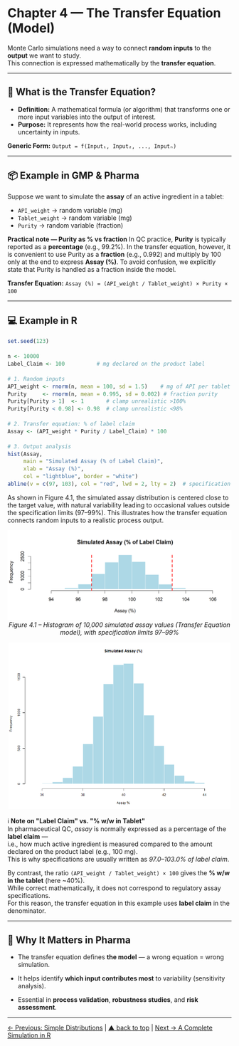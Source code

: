 # Chapter 4 — The Transfer Equation (Model)

Monte Carlo simulations need a way to connect **random inputs** to the **output** we want to study.  
This connection is expressed mathematically by the **transfer equation**.

---

## 🔗 What is the Transfer Equation?

- **Definition:** A mathematical formula (or algorithm) that transforms one or more input variables into the output of interest.
- **Purpose:** It represents how the real-world process works, including uncertainty in inputs.

**Generic Form:**
`Output = f(Input₁, Input₂, ..., Inputₙ)`

---

## 📦 Example in GMP & Pharma

Suppose we want to simulate the **assay** of an active ingredient in a tablet:

- `API_weight` → random variable (mg)
- `Tablet_weight` → random variable (mg)
- `Purity` → random variable (fraction)

**Practical note — Purity as % vs fraction**
In QC practice, **Purity** is typically reported as a **percentage** (e.g., 99.2%).
In the transfer equation, however, it is convenient to use Purity as a **fraction** (e.g., 0.992) and multiply by 100 only at the end to express **Assay (%)**.
To avoid confusion, we explicitly state that Purity is handled as a fraction inside the model.

**Transfer Equation:**
`Assay (%) = (API_weight / Tablet_weight) × Purity × 100`

---

## 💻 Example in R

```r
set.seed(123)

n <- 10000
Label_Claim <- 100          # mg declared on the product label

# 1. Random inputs
API_weight <- rnorm(n, mean = 100, sd = 1.5)    # mg of API per tablet
Purity     <- rnorm(n, mean = 0.995, sd = 0.002) # fraction purity
Purity[Purity > 1]  <- 1       # clamp unrealistic >100%
Purity[Purity < 0.98] <- 0.98  # clamp unrealistic <98%

# 2. Transfer equation: % of label claim
Assay <- (API_weight * Purity / Label_Claim) * 100

# 3. Output analysis
hist(Assay,
     main = "Simulated Assay (% of Label Claim)",
     xlab = "Assay (%)",
     col = "lightblue", border = "white")
abline(v = c(97, 103), col = "red", lwd = 2, lty = 2)  # specification limits
```
As shown in Figure 4.1, the simulated assay distribution is centered close to the target value, with natural variability leading to occasional values outside the specification limits (97–99%). This illustrates how the transfer equation connects random inputs to a realistic process output.

<p align="center">
  <img src="../images/transfer_equation_assay.png" alt="Histogram – Simulated Assay with Specification Limits" width="600">
  <br>
  <em>Figure 4.1 – Histogram of 10,000 simulated assay values (Transfer Equation model), with specification limits 97–99%</em>
</p>


<p align="center"> <img src="../images/transfer_equation_example.png" alt="Transfer Equation Example" width="500"> </p>

ℹ️ **Note on "Label Claim" vs. "% w/w in Tablet"**  
In pharmaceutical QC, *assay* is normally expressed as a percentage of the **label claim** —  
i.e., how much active ingredient is measured compared to the amount declared on the product label (e.g., 100 mg).  
This is why specifications are usually written as *97.0–103.0% of label claim*.  

By contrast, the ratio `(API_weight / Tablet_weight) × 100` gives the **% w/w in the tablet** (here ~40%).  
While correct mathematically, it does not correspond to regulatory assay specifications.  
For this reason, the transfer equation in this example uses **label claim** in the denominator.

---

## 💊 Why It Matters in Pharma
- The transfer equation defines **the model** — a wrong equation = wrong simulation.

- It helps identify **which input contributes most** to variability (sensitivity analysis).

- Essential in **process validation**, **robustness studies**, and **risk assessment**.

---
[← Previous: Simple Distributions](chapter03_distributions.md) | [▲ back to top](../#table-of-contents) | [Next → A Complete Simulation in R](chapter05_full-simulation.md)
